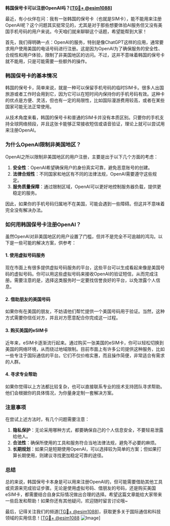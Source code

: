 **韩国保号卡可以注册OpenAI吗？[[TG💪+ @esim1088](https://t.me/s/esim1088)]**

最近，有小伙伴在问：我有一张韩国的保号卡（也就是SIM卡），能不能用来注册OpenAI呢？这个问题其实挺常见的，尤其是对于那些想要体验AI服务但又没有美国手机号码的用户来说。今天咱们就来聊聊这个话题，希望能帮到大家！

首先，我们得明确一点：OpenAI的服务，特别是像ChatGPT这样的应用，通常要求用户使用美国的电话号码进行注册。这是因为OpenAI为了确保服务的安全性、合规性和用户体验，限制了非美国地区的访问。不过，这并不意味着韩国的保号卡就不能用，只是可能需要一些额外的操作。

### **韩国保号卡的基本情况**

韩国的保号卡，简单来说，就是一种可以保留手机号码的临时SIM卡。很多人出国旅游或者工作时会用到它，因为它可以在短时间内保持你的手机号码有效。这种卡的优点是方便、灵活，但也有一定的局限性，比如国际漫游费用较高，或者在某些国家可能无法正常使用。

从技术角度来看，韩国的保号卡和普通的SIM卡并没有本质区别。只要你的手机支持全球网络频段，并且这张卡能够正常接收短信或语音验证，理论上就可以尝试用来注册OpenAI。

### **为什么OpenAI限制非美国地区？**

OpenAI之所以限制非美国地区的用户注册，主要是出于以下几个方面的考虑：

1. **安全性**：OpenAI希望确保用户的身份真实可靠，避免恶意账号的创建。
2. **法律合规性**：不同国家和地区有不同的法律法规，OpenAI需要遵守这些规定。
3. **服务质量保障**：通过限制区域，OpenAI可以更好地控制服务器负载，提供更稳定的服务。

因此，如果你的手机号码归属地不在美国，可能会遇到一些障碍。但这并不意味着完全没有解决办法。

### **如何用韩国保号卡注册OpenAI？**

虽然OpenAI对非美国地区的用户设置了门槛，但并不是完全不可逾越的鸿沟。以下是一些可能的解决方案，供参考：

#### **1. 使用虚拟号码服务**
现在市面上有很多提供虚拟号码服务的平台，这些平台可以生成看起来像是美国号码的虚拟号码。你可以用这些虚拟号码来接收OpenAI的验证短信，从而完成注册。需要注意的是，选择这类服务时一定要找信誉良好的平台，以免泄露个人信息。

#### **2. 借助朋友的美国号码**
如果你有在美国的朋友，不妨请他们帮忙提供一个美国号码用于验证。当然，这种方式需要你信任对方，并且对方愿意配合你完成这一过程。

#### **3. 购买美国的eSIM卡**
近年来，eSIM卡逐渐流行起来。通过购买一张美国的eSIM卡，你可以轻松切换到美国的网络环境，从而绕过地域限制。目前市面上有许多公司提供这种服务，比如一些专注于国际通信的平台。它们不仅价格实惠，而且操作简便，非常适合有需求的人群。

#### **4. 寻求专业帮助**
如果你觉得以上方法都比较复杂，也可以直接联系专业的技术支持团队寻求帮助。他们会根据你的具体情况，为你量身定制一套解决方案。

### **注意事项**

在尝试上述方法时，有几个问题需要注意：

1. **隐私保护**：无论采用哪种方式，都要确保自己的个人信息安全，不要轻易泄露给他人。
2. **合法性**：确保所使用的工具和服务符合当地法律法规，避免不必要的麻烦。
3. **长期规划**：如果只是短期使用OpenAI，可以选择较为简单的方案；但如果打算长期使用，则建议寻找更加稳定可靠的途径。

### **总结**

总的来说，韩国保号卡本身是可以用来注册OpenAI的，但可能需要借助其他工具或资源来完成验证步骤。无论是使用虚拟号码、借朋友的号码，还是购买美国eSIM卡，都需要结合自身实际情况做出合理的选择。希望这篇文章能给大家带来一些启发和帮助！如果你还有其他疑问，欢迎随时留言讨论哦~

最后，记得关注我们的频道[[TG💪+ @esim1088](https://t.me/s/esim1088)]，获取更多关于国际通信和科技领域的实用信息！[[TG💪+ @esim1088](https://t.me/s/esim1088) ![Image](https://i.postimg.cc/4NQfJmqS/Snipaste-2025-05-13-00-14-12.png)]